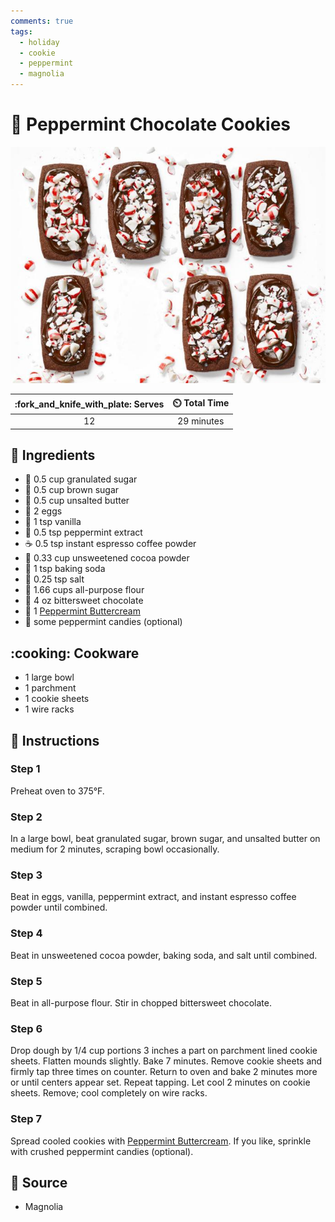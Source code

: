 ```yaml
---
comments: true
tags:
  - holiday
  - cookie
  - peppermint
  - magnolia
---
```

# :cookie: Peppermint Chocolate Cookies

![Peppermint Chocolate Cookies](../assets/images/peppermint-chocolate-cookies.jpg)

| :fork_and_knife_with_plate: Serves | :timer_clock: Total Time |
|:----------------------------------:|:-----------------------: |
| 12 | 29 minutes |

## :salt: Ingredients

- :candy: 0.5 cup granulated sugar
- :maple_leaf: 0.5 cup brown sugar
- :butter: 0.5 cup unsalted butter
- :egg: 2 eggs
- :icecream: 1 tsp vanilla
- :candy: 0.5 tsp peppermint extract
- :coffee: 0.5 tsp instant espresso coffee powder
- :chocolate_bar: 0.33 cup unsweetened cocoa powder
- :cup_with_straw: 1 tsp baking soda
- :salt: 0.25 tsp salt
- :ear_of_rice: 1.66 cups all-purpose flour
- :chocolate_bar: 4 oz bittersweet chocolate
- :cake: 1 [Peppermint Buttercream][1]
- :candy: some peppermint candies (optional)

## :cooking: Cookware

- 1 large bowl
- 1 parchment
- 1 cookie sheets
- 1 wire racks

## :pencil: Instructions

### Step 1

Preheat oven to 375°F.

### Step 2

In a large bowl, beat granulated sugar, brown sugar, and unsalted butter on medium for 2 minutes, scraping bowl
occasionally.

### Step 3

Beat in eggs, vanilla, peppermint extract, and instant espresso coffee powder until combined.

### Step 4

Beat in unsweetened cocoa powder, baking soda, and salt until combined.

### Step 5

Beat in all-purpose flour. Stir in chopped bittersweet chocolate.

### Step 6

Drop dough by 1/4 cup portions 3 inches a part on parchment lined cookie sheets. Flatten mounds slightly. Bake 7
minutes. Remove cookie sheets and firmly tap three times on counter. Return to oven and bake 2 minutes more or until
centers appear set. Repeat tapping. Let cool 2 minutes on cookie sheets. Remove; cool completely on wire racks.

### Step 7

Spread cooled cookies with [Peppermint Buttercream][1]. If you like, sprinkle with crushed peppermint candies
(optional).

## :link: Source

- Magnolia

[1]: <../ingredients/frosting/peppermint-buttercream-frosting.md>

